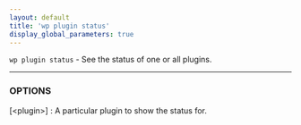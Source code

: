 ```yaml
---
layout: default
title: 'wp plugin status'
display_global_parameters: true
---
```


`wp plugin status` - See the status of one or all plugins.

<hr />

### OPTIONS

[&lt;plugin&gt;]
: A particular plugin to show the status for.



